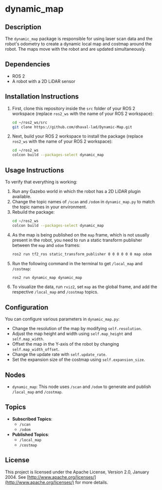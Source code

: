 # dynamic_map

## Description
The `dynamic_map` package is responsible for using laser scan data and the robot's odometry to create a dynamic local map and costmap around the robot. The maps move with the robot and are updated simultaneously.

## Dependencies
- ROS 2
- A robot with a 2D LiDAR sensor

## Installation Instructions
1. First, clone this repository inside the `src` folder of your ROS 2 workspace (replace `ros2_ws` with the name of your ROS 2 workspace):
    ```sh
    cd ~/ros2_ws/src
    git clone https://github.com/dhaval-lad/Dynamic-Map.git
    ```
2. Next, build your ROS 2 workspace to install the package (replace `ros2_ws` with the name of your ROS 2 workspace):
    ```sh
    cd ~/ros2_ws
    colcon build --packages-select dynamic_map
    ```
## Usage Instructions
To verify that everything is working:
1. Run any Gazebo world in which the robot has a 2D LiDAR plugin available.
2. Change the topic names of `/scan` and `/odom` in `dynamic_map.py` to match the topic names in your environment.
3. Rebuild the package:
    ```sh
    cd ~/ros2_ws
    colcon build --packages-select dynamic_map
    ```
4. As the map is being published on the `map` frame, which is not usually present in the robot, you need to run a static transform publisher between the `map` and `odom` frames:
    ```sh
    ros2 run tf2_ros static_transform_publisher 0 0 0 0 0 0 map odom
    ```
5. Run the following command in the terminal to get `/local_map` and `/costmap`:
    ```sh
    ros2 run dynamic_map dynamic_map
    ```
6. To visualize the data, run `rviz2`, set `map` as the global frame, and add the respective `/local_map` and `/costmap` topics.

## Configuration
You can configure various parameters in `dynamic_map.py`:
- Change the resolution of the map by modifying `self.resolution`.
- Adjust the map height and width using `self.map_height` and `self.map_width`.
- Offset the map in the Y-axis of the robot by changing `self.map_width_offset`.
- Change the update rate with `self.update_rate`.
- Set the expansion size of the costmap using `self.expansion_size`.

## Nodes
- `dynamic_map`: This node uses `/scan` and `/odom` to generate and publish `/local_map` and `/costmap`.

## Topics
- **Subscribed Topics**:
  - `/scan`
  - `/odom`
- **Published Topics**:
  - `/local_map`
  - `/costmap`

## License
This project is licensed under the Apache License, Version 2.0, January 2004. See [http://www.apache.org/licenses/](http://www.apache.org/licenses/) for more details.
